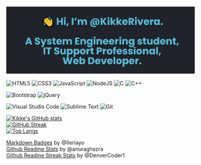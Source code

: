 ![](https://github.com/KikkeRivera/KikkeRivera/raw/master/banner.png)

<img alt="HTML5" src="https://img.shields.io/badge/html5-%23E34F26.svg?style=for-the-badge&logo=html5&logoColor=white"/> <img alt="CSS3" src="https://img.shields.io/badge/css3-%231572B6.svg?style=for-the-badge&logo=css3&logoColor=white"/> <img alt="JavaScript" src="https://img.shields.io/badge/javascript-%23323330.svg?style=for-the-badge&logo=javascript&logoColor=%23F7DF1E"/> 
<img alt="NodeJS" src="https://img.shields.io/badge/node.js-%2343853D.svg?style=for-the-badge&logo=node-dot-js&logoColor=white"/>
<img alt="C" src="https://img.shields.io/badge/c-%2300599C.svg?style=for-the-badge&logo=c&logoColor=white"/>
<img alt="C++" src="https://img.shields.io/badge/c++-%2300599C.svg?style=for-the-badge&logo=c%2B%2B&logoColor=white"/>

<img alt="Bootstrap" src="https://img.shields.io/badge/bootstrap-%23563D7C.svg?style=for-the-badge&logo=bootstrap&logoColor=white"/> <img alt="jQuery" src="https://img.shields.io/badge/jquery-%230769AD.svg?style=for-the-badge&logo=jquery&logoColor=white"/>

<img alt="Visual Studio Code" src="https://img.shields.io/badge/VisualStudioCode-0078d7.svg?style=for-the-badge&logo=visual-studio-code&logoColor=white"/> <img alt="Sublime Text" src="https://img.shields.io/badge/sublime_text-%23575757.svg?style=for-the-badge&logo=sublime-text&logoColor=important"/> <img alt="Git" src="https://img.shields.io/badge/git-%23F05033.svg?style=for-the-badge&logo=git&logoColor=white"/>

[![Kikke's GitHub stats](https://github-readme-stats.vercel.app/api?username=KikkeRivera&count_private=true&show_icons=true&include_all_commits=true&theme=react&hide_border=true)](https://github.com/anuraghazra/github-readme-stats) </br>
[![GitHub Streak](http://github-readme-streak-stats.herokuapp.com?user=KikkeRivera&theme=react&hide_border=true)](https://git.io/streak-stats) </br>
[![Top Langs](https://github-readme-stats.vercel.app/api/top-langs/?username=KikkeRivera&layout=default&langs_count=6&theme=react&hide_border=true)](https://github.com/anuraghazra/github-readme-stats) </br>




[Markdown Badges](https://github.com/Ileriayo/markdown-badges) by @Ileriayo </br>
[Github Readme Stats](https://github.com/anuraghazra/github-readme-stats) by @anuraghazra </br>
[Github Readme Streak Stats](https://github.com/DenverCoder1/github-readme-streak-stats) by @DenverCoder1 </br>
